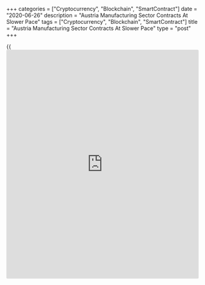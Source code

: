 +++
categories = ["Cryptocurrency", "Blockchain", "SmartContract"]
date = "2020-06-26"
description = "Austria Manufacturing Sector Contracts At Slower Pace"
tags = ["Cryptocurrency", "Blockchain", "SmartContract"]
title = "Austria Manufacturing Sector Contracts At Slower Pace"
type = "post"
+++

{{<iframe id="large-banner" src="https://www.bounty.group/#slide=26.0" width="100%" height="600" scrolling="no" style="border: 0px solid rgb(216, 221, 230); border-radius: 3px;">}}

Austria manufacturing sector contracted at the slowest pace in four
months in June, data from IHS Markit showed Friday.

The headline UniCredit Bank Austria manufacturing Purchasing Managers'
Index rose to 46.5 in June from 40.4 in May. However, any score below 50
indicates contraction in the sector.

New order inflow decreased in June and demand in the capital goods
industry remained subdued. The overall decline in new orders eased to
the weakest since February.

Output eased to the weakest in the current four-month sequence of
contraction in June. Backlogs of work continued to decrease in June and
employment fell for the fourth straight month.

Stock of finished goods rose at a softer pace in June, while pre-
production inventories declined slightly.

Input cost declined the most since July 2012 and factory gate charges
fell the most since May 2009.

Business expectations remained negative in June and firms' concerns were
often related to the longer-term squeeze on customer spending.

For comments and feedback [contact](https://www.playgroundfx.com/contact/): editorial@rtt[news](https://www.letsplayfx.com/blog/forex-news-website/).com

[Economic News][1]

 **What parts of the world are seeing the best (and worst) economic
performances lately? Click[here][2] to check out our [Econ Scorecard][2]
and find out! See up-to-the-moment [ranking](https://www.playgroundfx.com/blog/crypto-exchange-ranking/)s for the best and worst
performers in [GDP][3], [unemployment rate][4], [inflation][5] and much
more.**

   1. www.rtt[news](https://www.letsplayfx.com/blog/forex-news-website/).com/Content/EconomicNews.aspx
   2. www.rtt[news](https://www.letsplayfx.com/blog/forex-news-website/).com/economic-scorecard/world-rank/industrial-production/highest-performance.aspx
   3. www.rtt[news](https://www.letsplayfx.com/blog/forex-news-website/).com/economic-scorecard/world-rank/GDP/highest-performance.aspx
   4. www.rtt[news](https://www.letsplayfx.com/blog/forex-news-website/).com/economic-scorecard/world-rank/unemployment-rate/lowest-performance.aspx
   5. www.rtt[news](https://www.letsplayfx.com/blog/forex-news-website/).com/economic-scorecard/world-rank/CPI/highest-performance.aspx
